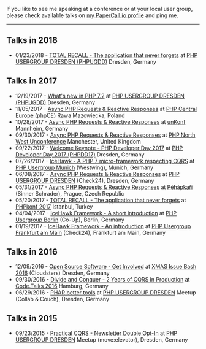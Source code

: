 
If you like to see me speaking at a conference or at your local user group,  
please check available talks on [my PaperCall.io profile](@papercall_io_profile_url@) and ping me.

---

## Talks in 2018

* 01/23/2018 - [TOTAL RECALL - The application that never forgets](@baseUrl@/talks/total-recall-the-application-that-never-forgets-phpugdd.html) at [PHP USERGROUP DRESDEN (PHPUGDD)](http://phpug-dresden.org) Dresden, Germany

## Talks in 2017

* 12/19/2017 - [What's new in PHP 7.2](@baseUrl@/talks/whats-new-in-php72-phpugdd.html) at [PHP USERGROUP DRESDEN (PHPUGDD)](http://phpug-dresden.org) Dresden, Germany
* 11/05/2017 - [Async PHP Requests & Reactive Responses](@baseUrl@/talks/async-php-request-and-reactive-responses-phpce.html) at [PHP Central Europe (phpCE)](https://phpce.eu) Rawa Mazowiecka, Poland
* 10/28/2017 - [Async PHP Requests & Reactive Responses](@baseUrl@/talks/async-php-request-and-reactive-responses-unkonf.html) at [unKonf](https://www.unkonf.de) Mannheim, Germany
* 09/30/2017 - [Async PHP Requests & Reactive Responses](@baseUrl@/talks/async-php-request-and-reactive-responses-phpnw.html) at [PHP North West Unconference](http://conference.phpnw.org.uk) Manchester, United Kingdom
* 09/22/2017 - [Welcome Keynote - PHP Developer Day 2017](@baseUrl@/talks/welcome-keynote-php-developer-day-2017.html) at [PHP Developer Day 2017 (PHPDD17)](https://2017.phpdd.org) Dresden, Germany
* 07/26/2017 - [IceHawk - A PHP 7 micro-framework respecting CQRS](@baseUrl@/talks/icehawk-framework-an-introduction-phpugmunich.html) at [PHP Usergroup Munich](https://www.meetup.com/phpugmunich/) (Westwing), Munich, Germany
* 06/08/2017 - [Async PHP Requests & Reactive Responses](@baseUrl@/talks/async-php-request-and-reactive-responses-phpugdd.html) at [PHP USERGROUP DRESDEN](http://phpug-dresden.org) (Check24), Dresden, Germany
* 05/31/2017 - [Async PHP Requests & Reactive Responses](@baseUrl@/talks/async-php-request-and-reactive-responses.html) at [Péhápkaři](https://pehapkari.cz) (Sinner Schrader), Prague, Czech Republic
* 05/20/2017 - [TOTAL RECALL - The application that never forgets](@baseUrl@/talks/total-recall-the-application-that-never-forgets.html) at [PHPkonf 2017](http://phpkonf.org) Istanbul, Turkey
* 04/04/2017 - [IceHawk Framework - A short introduction](@baseUrl@/talks/icehawk-framework-a-short-introduction.html) at [PHP Usergroup Berlin](http://www.bephpug.de/2017/04/04/april.html) (Co-Up), Berlin, Germany
* 01/19/2017 - [IceHawk Framework - An introduction](@baseUrl@/talks/icehawk-framework-an-introduction.html) at [PHP Usergroup Frankfurt am Main](http://www.phpugffm.de) (Check24), Frankfurt am Main, Germany

## Talks in 2016

* 12/09/2016 - [Open Source Software - Get Involved](@baseUrl@/talks/open-source-software-get-involved.html) at [XMAS Issue Bash 2016](http://phpug-dresden.org/events/2016/x-mas-issue-bash.html) (Cloudsters) Dresden, Germany
* 09/30/2016 - [Divide and Conquer - 2 Years of CQRS in Production](@baseUrl@/talks/divide-and-conquer-2-years-of-cqrs-in-production.html) at [Code.Talks 2016](https://www.codetalks.de) Hamburg, Germany
* 06/29/2016 - [PHAR better tools](@baseUrl@/talks/phar-better-tools.html) at [PHP USERGROUP DRESDEN](http://phpug-dresden.org) Meetup (Collab & Couch), Dresden, Germany

## Talks in 2015

* 09/23/2015 - [Practical CQRS - Newsletter Double Opt-In](@baseUrl@/talks/practical-cqrs-newsletter-double-opt-in.html) at [PHP USERGROUP DRESDEN](http://phpug-dresden.org) Meetup (move:elevator), Dresden, Germany
